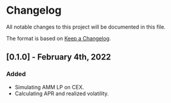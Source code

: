 # Changelog

All notable changes to this project will be documented in this file.

The format is based on [Keep a Changelog](https://keepachangelog.com/en/1.0.0/).

## [0.1.0] - February 4th, 2022

### Added

* Simulating AMM LP on CEX.
* Calculating APR and realized volatility.
